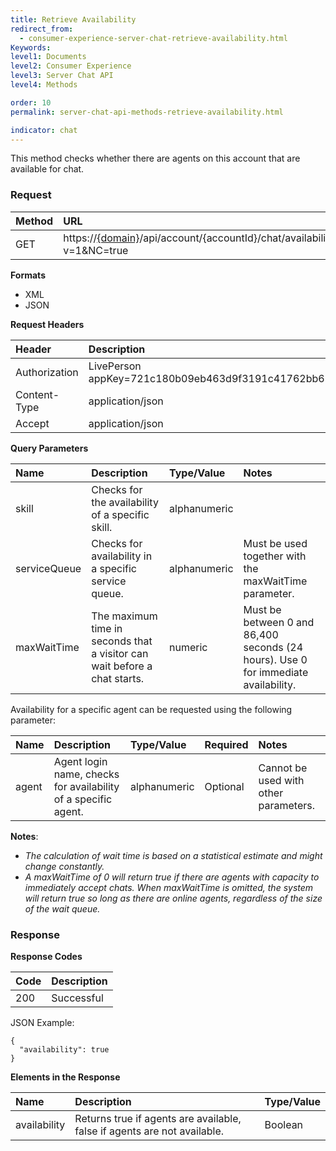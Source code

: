 ```yaml
---
title: Retrieve Availability
redirect_from:
  - consumer-experience-server-chat-retrieve-availability.html
Keywords:
level1: Documents
level2: Consumer Experience
level3: Server Chat API
level4: Methods

order: 10
permalink: server-chat-api-methods-retrieve-availability.html

indicator: chat
---
```


This method checks whether there are agents on this account that are available for chat.

### Request

| Method | URL  |
| :--- | :--- |
| GET | https://[{domain}](https://developers.liveperson.com/agent-domain-domain-api.html)/api/account/{accountId}/chat/availability?v=1&NC=true |

**Formats**

- XML
- JSON

**Request Headers**

| Header | Description |
| :--- | :--- |
| Authorization | LivePerson appKey=721c180b09eb463d9f3191c41762bb68 |
| Content-Type | application/json |
| Accept | application/json |

**Query Parameters**

| Name	| Description | Type/Value | Notes |
| :--- | :--- | :--- | :--- |
| skill | Checks for the availability of a specific skill. | alphanumeric | |
| serviceQueue | Checks for availability in a specific service queue. | alphanumeric | Must be used together with the maxWaitTime parameter. | 
| maxWaitTime | The maximum time in seconds that a visitor can wait before a chat starts. | numeric | Must be between 0 and 86,400 seconds (24 hours). Use 0 for immediate availability. |
 
Availability for a specific agent can be requested using the following parameter:

| Name	| Description | Type/Value | Required | Notes |
| :--- | :--- | :--- | :--- | :--- |
| agent | Agent login name, checks for availability of a specific agent. | alphanumeric | Optional| Cannot be used with other parameters. |
  
**Notes**:

- *The calculation of wait time is based on a statistical estimate and might change constantly.*
- *A maxWaitTime of 0 will return true if there are agents with capacity to immediately accept chats. When maxWaitTime is omitted, the system will return true so long as there are online agents, regardless of the size of the wait queue.*
 
### Response

**Response Codes**

| Code | Description |
| :--- | :--- |
| 200 | Successful |

JSON Example:

    {
      "availability": true
    }

**Elements in the Response**

| Name	| Description | Type/Value | 
| :--- | :--- | :--- | 
| availability | Returns true if agents are available, false if agents are not available.	| Boolean |
 

